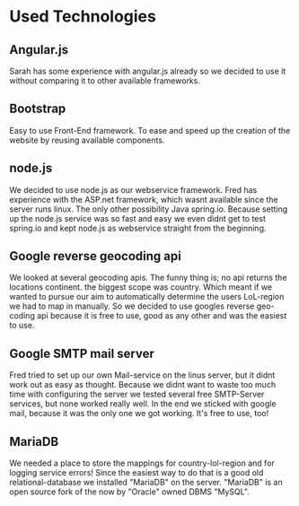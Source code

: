 # Used Technologies

## Angular.js
Sarah has some experience with angular.js already so we decided to use it without
comparing it to other available frameworks.

## Bootstrap
Easy to use Front-End framework. To ease and speed up the creation of the website by
reusing available components.

## node.js
We decided to use node.js as our webservice framework. Fred has experience with
the ASP.net framework, which wasnt available since the server runs linux.
The only other possibility Java spring.io. Because setting up the node.js
service was so fast and easy we even didnt get to test spring.io and kept
node.js as webservice straight from the beginning.

## Google reverse geocoding api
We looked at several geocoding apis. The funny thing is; no api returns the locations
continent. the biggest scope was country. Which meant if we wanted to pursue our
aim to automatically determine the users LoL-region we had to map in manually.
So we decided to use googles reverse geo-coding api because it is free to use,
good as any other and was the easiest to use.

## Google SMTP mail server
Fred tried to set up our own Mail-service on the linus server, but it didnt
work out as easy as thought. Because we didnt want to waste too much time with
configuring the server we tested several free SMTP-Server services, but none worked really well.
In the end we sticked with google mail, because it was the only one we got working.
It's free to use, too!

## MariaDB
We needed a place to store the mappings for country-lol-region and for logging service
errors! Since the easiest way to do that is a good old relational-database we installed
"MariaDB" on the server. "MariaDB" is an open source fork of the now by "Oracle" owned DBMS "MySQL".
